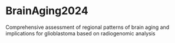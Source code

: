 # BrainAging2024
Comprehensive assessment of regional patterns of brain aging and implications for glioblastoma based on radiogenomic analysis


